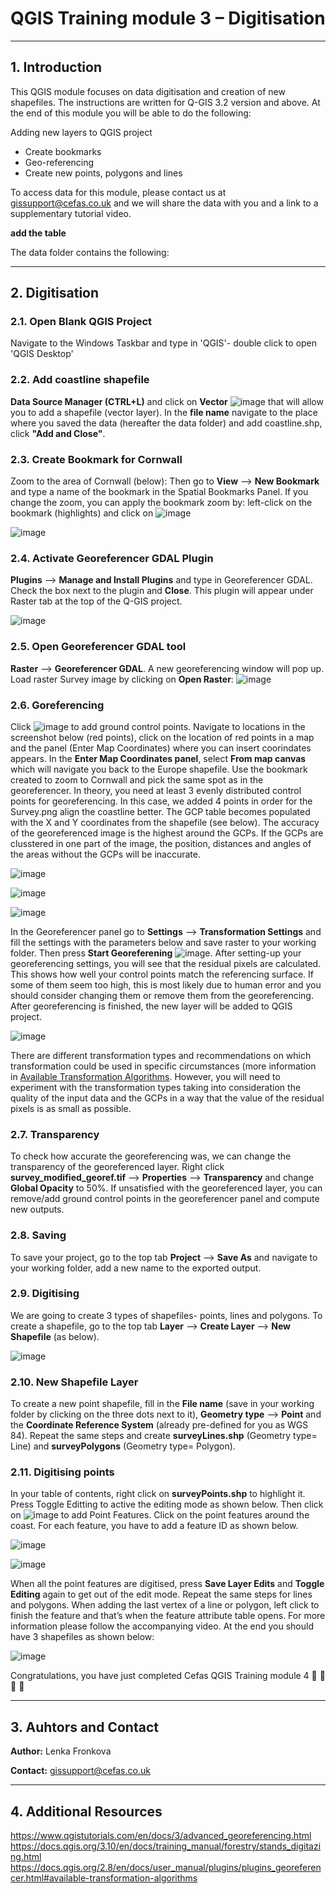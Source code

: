 # QGIS Training module 3 – Digitisation

---
## 1. Introduction
This QGIS module focuses on data digitisation and creation of new shapefiles. The instructions are written for Q-GIS 3.2 version and above. At the end of this module you will be able to do the following: 

Adding new layers to QGIS project
* Create bookmarks
* Geo-referencing
* Create new points, polygons and lines

To access data for this module, please contact us at gissupport@cefas.co.uk and we will share the data with you and a link to a supplementary tutorial video.

**add the table**

The data folder contains the following:

---

## 2. Digitisation
### 2.1. Open Blank QGIS Project
Navigate to the Windows Taskbar and type in 'QGIS'-  double click to open 'QGIS Desktop' 

### 2.2. Add coastline shapefile
**Data Source Manager (CTRL+L)** and click on **Vector** ![image](https://user-images.githubusercontent.com/47147296/80387215-4a3edc80-88a0-11ea-9f51-28ed9c221e76.png) that will allow you to add a shapefile (vector layer). In the **file name** navigate to the place where you saved the data (hereafter the data folder) and add coastline.shp, click **"Add and Close"**.

### 2.3. Create Bookmark for Cornwall
Zoom to the area of Cornwall (below): Then go to **View** --> **New Bookmark** and type a name of the bookmark in the Spatial Bookmarks Panel. If you change the zoom, you can apply the bookmark zoom by: left-click on the bookmark (highlights) and click on ![image](https://user-images.githubusercontent.com/47147296/80385196-af450300-889d-11ea-92fc-768486286a6a.png)

![image](https://user-images.githubusercontent.com/47147296/80385251-c126a600-889d-11ea-81b8-6346d3e39c92.png)

### 2.4. Activate Georeferencer GDAL Plugin
**Plugins** --> **Manage and Install Plugins** and type in Georeferencer GDAL. Check the box 
next to the plugin and **Close**. This plugin will appear under Raster tab at the top of the Q-GIS 
project.

![image](https://user-images.githubusercontent.com/47147296/80385433-f59a6200-889d-11ea-9f81-19ef5400ca80.png)

### 2.5. Open Georeferencer GDAL tool
**Raster** --> **Georeferencer GDAL**. A new georeferencing window will pop up. Load raster Survey image by clicking on **Open Raster**:
![image](https://user-images.githubusercontent.com/47147296/80385619-309c9580-889e-11ea-9f04-595213eea16d.png)

### 2.6. Goreferencing
Click ![image](https://user-images.githubusercontent.com/47147296/80385740-59bd2600-889e-11ea-8521-e67daaaa608b.png) to add ground control points. Navigate to locations in the screenshot below (red points), click on the location of red points in a map and the panel (Enter Map Coordinates) where you can insert coorindates appears. In the **Enter Map Coordinates panel**, select  **From map canvas** which will navigate you back to the Europe shapefile. Use the bookmark created to zoom to Cornwall and pick the same spot as in the georeferencer. In theory, you need at least 3 evenly distributed control points for georeferencing. In this case, we added 4 points in order for the Survey.png align the coastline better. The GCP table becomes populated with the X and Y coordinates from the shapefile (see below). The accuracy of the georeferenced image is the highest around the GCPs. If the GCPs are clusstered in one part of the image, the position, distances and angles of the areas without the GCPs will be inaccurate.

![image](https://user-images.githubusercontent.com/47147296/101461918-73921180-3933-11eb-9fe0-207a533691e2.png)

![image](https://user-images.githubusercontent.com/47147296/80385946-a6a0fc80-889e-11ea-9c2b-717e081ca4ab.png)

![image](https://user-images.githubusercontent.com/47147296/80386014-ba4c6300-889e-11ea-8663-d617faf26fe7.png)

In the Georeferencer panel go to **Settings** --> **Transformation Settings** and fill the settings with the parameters below and save raster to your working folder. Then press **Start Georeferening** ![image](https://user-images.githubusercontent.com/47147296/80386145-e0720300-889e-11ea-989d-559998de11b8.png). After setting-up your georeferencing settings, you will see that the residual pixels are calculated. This shows how well your control points match the referencing surface. If some of them seem too high, this is most likely due to human error and you should consider changing them or remove them from the georeferencing. After georeferencing is finished, the new layer will be added to QGIS project.

![image](https://user-images.githubusercontent.com/47147296/101460260-46446400-3931-11eb-8773-312cde4f8519.png)

There are different transformation types and recommendations on which transformation could be used in specific circumstances (more information in [Available Transformation Algorithms](https://docs.qgis.org/3.4/en/docs/user_manual/plugins/core_plugins/plugins_georeferencer.html). However, you will need to experiment with the transformation types taking into consideration the quality of the input data and the GCPs in a way that the value of the residual pixels is as small as possible. 

### 2.7. Transparency
To check how accurate the georeferencing was, we can change the transparency of the georeferenced layer. Right click **survey_modified_georef.tif** --> **Properties** --> **Transparency** and change **Global Opacity** to 50%. If unsatisfied with the georeferenced layer, you can remove/add ground control points in the georeferencer panel and compute new outputs. 

### 2.8. Saving
To save your project, go to the top tab **Project** --> **Save As** and navigate to your working folder, add a new name to the exported output.

### 2.9. Digitising
We are going to create 3 types of shapefiles- points, lines and polygons. To create a shapefile, go to the top tab 
**Layer** --> **Create Layer** --> **New Shapefile** (as below).              

![image](https://user-images.githubusercontent.com/47147296/80386628-8a518f80-889f-11ea-9867-bd660775d7b5.png)

### 2.10. New Shapefile Layer
To create a new point shapefile, fill in the **File name** (save in your working folder by clicking on the three dots next to it), **Geometry type** --> **Point** and the **Coordinate Reference System** (already pre-defined for you as WGS 84). Repeat the same steps and create **surveyLines.shp** (Geometry type= Line) and **surveyPolygons** (Geometry type= Polygon).

### 2.11. Digitising points
In your table of contents, right click on **surveyPoints.shp** to highlight it. Press Toggle Editting to active the editing mode as shown below. Then click on ![image](https://user-images.githubusercontent.com/47147296/80386820-d0a6ee80-889f-11ea-96a9-d0492197e090.png) to add Point Features. Click on the point features around the coast. For each feature, you have to add a feature ID as shown below.

![image](https://user-images.githubusercontent.com/47147296/80386912-ec11f980-889f-11ea-8a1c-7625b9ef9924.png)

![image](https://user-images.githubusercontent.com/47147296/80386986-0055f680-88a0-11ea-8aa8-af41b25660f8.png)

When all the point features are digitised, press **Save Layer Edits** and **Toggle Editing** again to get out of the edit mode. Repeat the same steps for lines and polygons. When adding the last vertex of a line or polygon, left click to finish the feature and that’s when the feature attribute table opens. For more information please follow the accompanying video. At the end you should have 3 shapefiles as shown below:

![image](https://user-images.githubusercontent.com/47147296/80387136-2b404a80-88a0-11ea-8606-9edf432d2381.png)

Congratulations, you have just completed Cefas QGIS Training module 4 🥇 🥇 🥇 🥇

---

## 3. Auhtors and Contact

**Author:** Lenka Fronkova

**Contact:** gissupport@cefas.co.uk

---

## 4. Additional Resources

https://www.qgistutorials.com/en/docs/3/advanced_georeferencing.html
https://docs.qgis.org/3.10/en/docs/training_manual/forestry/stands_digitazing.html
https://docs.qgis.org/2.8/en/docs/user_manual/plugins/plugins_georeferencer.html#available-transformation-algorithms

